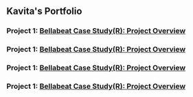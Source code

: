 ## Kavita's Portfolio

### Project 1: [Bellabeat Case Study(R): Project Overview](https://www.kaggle.com/kavitakhandelwal1234/bellabeat-case-study-r)
### Project 1: [Bellabeat Case Study(R): Project Overview](https://www.kaggle.com/kavitakhandelwal1234/bellabeat-case-study-r)
### Project 1: [Bellabeat Case Study(R): Project Overview](https://www.kaggle.com/kavitakhandelwal1234/bellabeat-case-study-r)
### Project 1: [Bellabeat Case Study(R): Project Overview](https://www.kaggle.com/kavitakhandelwal1234/bellabeat-case-study-r)
